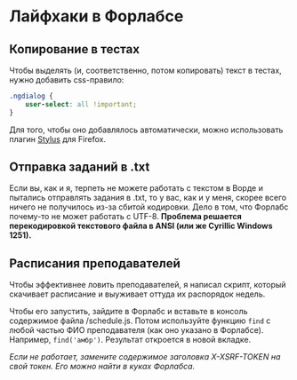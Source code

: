 # Лайфхаки в Форлабсе

## Копирование в тестах
Чтобы выделять (и, соответственно, потом копировать) текст в тестах, нужно добавить css-правило:
```css
.ngdialog {
    user-select: all !important;
}
```
Для того, чтобы оно добавлялось автоматически, можно использовать плагин [Stylus](https://addons.mozilla.org/ru/firefox/addon/styl-us/) для Firefox.

## Отправка заданий в .txt
Если вы, как и я, терпеть не можете работать с текстом в Ворде и пытались отправлять задания в .txt, то у вас, как и у меня, скорее всего ничего не получилось из-за сбитой кодировки. Дело в том, что Форлабс почему-то не может работать с UTF-8. **Проблема решается перекодировкой текстового файла в ANSI (или же Cyrillic Windows 1251).**

## Расписания преподавателей
Чтобы эффективнее ловить преподавателей, я написал скрипт, который скачивает расписание и выуживает оттуда их распорядок недель.

Чтобы его запустить, зайдите в Форлабс и вставьте в консоль содержимое файла /schedule.js. Потом используйте функцию `find` с любой частью ФИО преподавателя (как оно указано в Форлабсе). Например, `find('амбр')`. Результат откроется в новой вкладке.

*Если не работает, замените содержимое заголовка X-XSRF-TOKEN на свой токен. Его можно найти в куках Форлабса.*